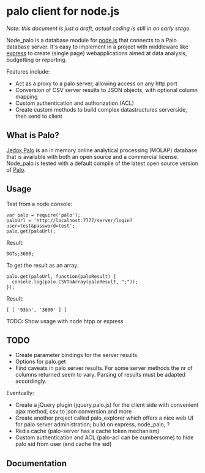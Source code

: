 # palo client for node.js

_Note: this document is just a draft, actual coding is still in an early stage._

Node_palo is a database module for [node.js](http://nodejs.org) that connects to a Palo database server.
It's easy to implement in a project with middleware like [express](http://expressjs.com/) to create
(single page) webapplications aimed at data analysis, budgetting or reporting.

Features include:

* Act as a proxy to a palo server, allowing access on any http port
* Conversion of CSV server results to JSON objects, with optional column mapping
* Custom authentication and authorization (ACL)
* Create custom methods to build complex datastructures serverside, then send to client


## What is Palo?

[Jedox Palo](http://www.jedox.com) is an in memory online analytical processing (MOLAP) database that is
available with both an open source and a commercial license. Node_palo is tested
with a default compile of the latest open source version of [Palo](http://sourceforge.net/projects/palo).


## Usage

Test from a node console:

    var palo = require('palo');
    paloUrl = 'http://localhost:7777/server/login?user=test&password=test';
    palo.get(paloUrl);

Result:

    0GTs;3600;

To get the result as an array:

    palo.get(paloUrl, function(paloResult) {
      console.log(palo.CSVToArray(paloResult, ";"));
    });

Result:

    [ [ '93bn', '3600' ] ]

TODO: Show usage with node htpp or express


## TODO

* Create parameter bindings for the server results
* Options for palo.get
* Find caveats in palo server results. For some server methods the nr of columns
returned seem to vary. Parsing of results must be adapted accordingly.

Eventually:

* Create a jQuery plugin (jquery.palo.js) for the client side with convenient
ajax method, csv to json conversion and more
* Create another project called palo\_explorer which offers a nice web UI for palo
server administration; build on express, node_palo, ?
* Redis cache (palo-server has a cache token mechanism)
* Custom authentication and ACL (palo-acl can be cumbersome) to hide palo sid
from user (and cache the sid)

## Documentation